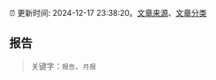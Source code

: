 :alarm_clock: 更新时间: 2024-12-17 23:38:20。[文章来源](/README.md)、[文章分类](/TAGS.md)

## 报告


> 关键字：`报告`、`月报`



